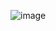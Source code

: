 ![image](https://user-images.githubusercontent.com/85113970/141101528-70d74b67-63c1-405d-a477-82ee41aa4a57.png)

